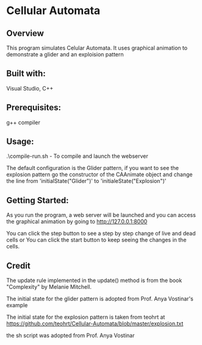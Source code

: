 
# Cellular Automata
## Overview
This program simulates Celular Automata. It uses graphical animation to demonstrate a glider and an exploision pattern

## Built with: 
Visual Studio, C++

## Prerequisites: 

g++ compiler

## Usage: 

.\compile-run.sh     -           To compile and launch the webserver

The default configuration is the Glider pattern, if you want to see
the explosion pattern go the constructor of the CAAnimate object and change
the line from 'initialState("Glider")' to 'initialeState("Explosion")'


## Getting Started: 

As you run the program, a web server will be launched and you can access the graphical animation by going to http://127.0.0.1:8000

You can click the step button to see a step by step change of live and dead cells or You can click the start button to keep seeing the changes in the cells.

## Credit

The update rule implemented in the update() method is from the book
"Complexity" by Melanie Mitchell.

The initial state for the glider pattern is adopted from Prof. Anya Vostinar's example

The initial state for the explosion pattern is taken from teohrt at https://github.com/teohrt/Cellular-Automata/blob/master/explosion.txt 

the sh script was adopted from Prof. Anya Vostinar
  

 



  




